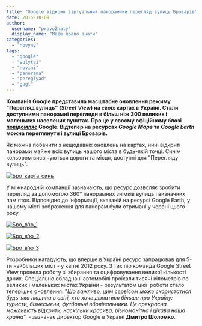 ```yaml
---
title: "Google відкрив віртуальний панорамний перегляд вулиць Броварів"
date: 2015-10-09
author: 
  username: "pravoZnaty"
  display_name: "Маєш право знати"
categories: 
  - "novyny"
tags: 
  - "google"
  - "vulytsi"
  - "novini"
  - "panorama"
  - "pereglyad"
  - "gugl"
---
```


**Компанія Google представила масштабне оновлення режиму "Перегляд вулиць" (_Street View_) на своїх картах в Україні. Стали доступними панорамні перегляди в більш ніж 300 великих і маленьких населених пунктах. Про це у своєму офіційному блозі [повідомляє](http://google-ukraine-blog.blogspot.com/2015/10/street-view.html?m=1) Google. Відтепер на ресурсах _Google Maps_ та _Google Earth_ можна переглянути і вулиці Броварів.**

Як можна побачити з нещодавніх оновлень на картах, нині відкриті панорами майже всіх вулиць нашого міста в будь-якій точці. Синім кольором висвічуються дороги та місця, доступні для "Перегляду вулиць".

[![Бро_карта_синь](https://mpz.brovary.org/wp-content/uploads/2015/10/Bro_karta_syn.jpg)](https://mpz.brovary.org/wp-content/uploads/2015/10/Bro_karta_syn.jpg)

У міжнародній компанції зазначають, що ресурс дозволяє зробити перегляд за допомогою 360° панорамних знімків вулиць і визначних пам'яток. Відповідно до інформації, вказаній на ресурсі Google Earth, у нашому місті зображення для панорам були отримані у червні цього року.

[![Бро_в'ю_1](https://mpz.brovary.org/wp-content/uploads/2015/10/Bro_vyu_1.jpg)](https://mpz.brovary.org/wp-content/uploads/2015/10/Bro_vyu_1.jpg)

[![Бро_в'ю_2](https://mpz.brovary.org/wp-content/uploads/2015/10/Bro_vyu_2.jpg)](https://mpz.brovary.org/wp-content/uploads/2015/10/Bro_vyu_2.jpg)

[![Бро_в'ю_3](https://mpz.brovary.org/wp-content/uploads/2015/10/Bro_vyu_3.jpg)](https://mpz.brovary.org/wp-content/uploads/2015/10/Bro_vyu_3.jpg)

Розробники нагадують, що вперше в Україні ресурс запрацював для 5-ти найбільших міст - у квітні 2012 року. З тих пір команда Google Street View провела роботу зі збирання та оцифровування великої кількості даних. Спеціально обладнані автомобілі проїхали тисячі кілометрів по великих і маленьких містах України - результатом цієї  роботи стало теперішнє оновлення. "_Що важливо, цим сервісом може скористатися будь-яка людина в світі, хто хоче дізнатися більше про Україну: туристи, бізнесмени, футбольні вболівальники. Це прекрасна можливість відкрити, наскільки красива, різноманітна і цікава наша країна_", - зазначає директор Google в Україні **Дмитро Шоломко**.
